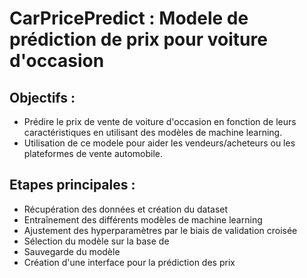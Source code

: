 # CarPricePredict : Modele de prédiction de prix pour voiture d'occasion  

## Objectifs :

- Prédire le prix de vente de voiture d'occasion en fonction de leurs caractéristiques en utilisant des modèles de machine learning.
- Utilisation de ce modele pour aider les vendeurs/acheteurs ou les plateformes de vente automobile. 

## Etapes principales : 

- Récupération des données et création du dataset
- Entraînement des différents modèles de machine learning
- Ajustement des hyperparamètres par le biais de validation croisée
- Sélection du modèle sur la base de
- Sauvegarde du modèle
- Création d'une interface pour la prédiction des prix 
